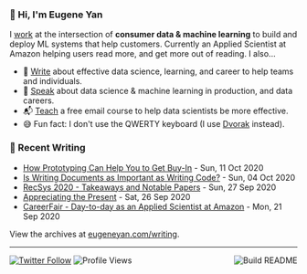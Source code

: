 ### 👋 Hi, I'm Eugene Yan

I [work](https://eugeneyan.com/about/) at the intersection of **consumer data & machine learning** to build and deploy ML systems that help customers. Currently an Applied Scientist at Amazon helping users read more, and get more out of reading. I also...

- 📝 [Write](https://eugeneyan.com/writing/) about effective data science, learning, and career to help teams and individuals.
- 🎤 [Speak](https://eugeneyan.com/speaking/) about data science & machine learning in production, and data careers.
- 📬 [Teach](https://eugeneyan.com/resources/) a free email course to help data scientists be more effective.
- 😅 Fun fact: I don't use the QWERTY keyboard (I use [Dvorak](https://en.wikipedia.org/wiki/Dvorak_keyboard_layout) instead).

### 📝 Recent Writing

<!-- writing starts -->
* [How Prototyping Can Help You to Get Buy-In](https://eugeneyan.com//writing/prototyping-to-get-buy-in/) - Sun, 11 Oct 2020
* [Is Writing Documents as Important as Writing Code?](https://eugeneyan.com//writing/writing-and-coding/) - Sun, 04 Oct 2020
* [RecSys 2020 - Takeaways and Notable Papers](https://eugeneyan.com//writing/recsys2020/) - Sun, 27 Sep 2020
* [Appreciating the Present](https://eugeneyan.com//writing/present/) - Sat, 26 Sep 2020
* [CareerFair - Day-to-day as an Applied Scientist at Amazon](https://eugeneyan.com//speaking/data-scientist-day-to-day/) - Mon, 21 Sep 2020
<!-- writing ends -->

View the archives at [eugeneyan.com/writing](https://eugeneyan.com/writing/).

---
[![Twitter Follow](https://img.shields.io/twitter/follow/eugeneyan?label=Follow&style=social)](https://twitter.com/eugeneyan) ![Profile Views](https://gpvc.arturio.dev/eugeneyan)<a href="https://github.com/eugeneyan/eugeneyan/actions"><img src="https://github.com/eugeneyan/eugeneyan/workflows/Build%20README/badge.svg?branch=master" align="right" alt="Build README"></a>
